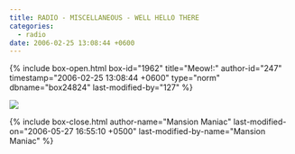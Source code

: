 ```yaml
---
title: RADIO - MISCELLANEOUS - WELL HELLO THERE
categories:
  - radio
date: 2006-02-25 13:08:44 +0600
---
```

{% include box-open.html box-id="1962" title="Meow!:" author-id="247" timestamp="2006-02-25 13:08:44 +0600" type="norm" dbname="box24824" last-modified-by="127" %}
<p><img src="http://starmen.net/radio/images/secretbailey.gif" /></p>
{% include box-close.html author-name="Mansion Maniac" last-modified-on="2006-05-27 16:55:10 +0500" last-modified-by-name="Mansion Maniac" %}
